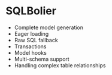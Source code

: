 # SQLBolier
* Complete model generation
* Eager loading
* Raw SQL fallback
* Transactions
* Model hooks 
* Multi-schema support
* Handling complex table relationships